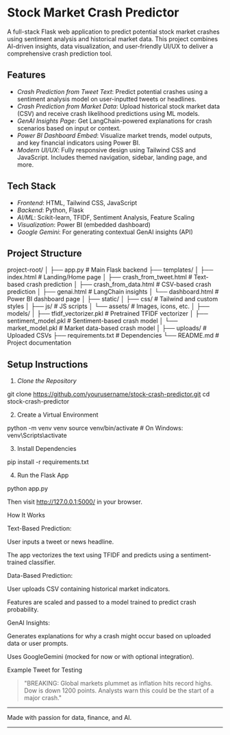 # Stock Market Crash Predictor

A full-stack Flask web application to predict potential stock market crashes using sentiment analysis and historical market data. This project combines AI-driven insights, data visualization, and user-friendly UI/UX to deliver a comprehensive crash prediction tool.

## Features

- *Crash Prediction from Tweet Text*: Predict potential crashes using a sentiment analysis model on user-inputted tweets or headlines.
- *Crash Prediction from Market Data*: Upload historical stock market data (CSV) and receive crash likelihood predictions using ML models.
- *GenAI Insights Page*: Get LangChain-powered explanations for crash scenarios based on input or context.
- *Power BI Dashboard Embed*: Visualize market trends, model outputs, and key financial indicators using Power BI.
- *Modern UI/UX*: Fully responsive design using Tailwind CSS and JavaScript. Includes themed navigation, sidebar, landing page, and more.

## Tech Stack

- *Frontend*: HTML, Tailwind CSS, JavaScript
- *Backend*: Python, Flask
- *AI/ML*: Scikit-learn, TFIDF, Sentiment Analysis, Feature Scaling
- *Visualization*: Power BI (embedded dashboard)
- *Google Gemini*: For generating contextual GenAI insights (API)

## Project Structure

project-root/ │ ├── app.py                     # Main Flask backend ├── templates/ │   ├── index.html             # Landing/Home page │   ├── crash_from_tweet.html  # Text-based crash prediction │   ├── crash_from_data.html   # CSV-based crash prediction │   ├── genai.html             # LangChain insights │   └── dashboard.html         # Power BI dashboard page │ ├── static/ │   ├── css/                   # Tailwind and custom styles │   ├── js/                    # JS scripts │   └── assets/                # Images, icons, etc. │ ├── models/ │   ├── tfidf_vectorizer.pkl   # Pretrained TFIDF vectorizer │   ├── sentiment_model.pkl    # Sentiment-based crash model │   └── market_model.pkl       # Market data-based crash model │ ├── uploads/                   # Uploaded CSVs ├── requirements.txt           # Dependencies └── README.md                  # Project documentation

## Setup Instructions

1. *Clone the Repository*

git clone https://github.com/yourusername/stock-crash-predictor.git
cd stock-crash-predictor

2. Create a Virtual Environment



python -m venv venv
source venv/bin/activate  # On Windows: venv\Scripts\activate

3. Install Dependencies



pip install -r requirements.txt

4. Run the Flask App



python app.py

Then visit http://127.0.0.1:5000/ in your browser.

How It Works

Text-Based Prediction:

User inputs a tweet or news headline.

The app vectorizes the text using TFIDF and predicts using a sentiment-trained classifier.


Data-Based Prediction:

User uploads CSV containing historical market indicators.

Features are scaled and passed to a model trained to predict crash probability.


GenAI Insights:

Generates explanations for why a crash might occur based on uploaded data or user prompts.

Uses GoogleGemini (mocked for now or with optional integration).



Example Tweet for Testing

> "BREAKING: Global markets plummet as inflation hits record highs. Dow is down 1200 points. Analysts warn this could be the start of a major crash."



---

Made with passion for data, finance, and AI.

---
